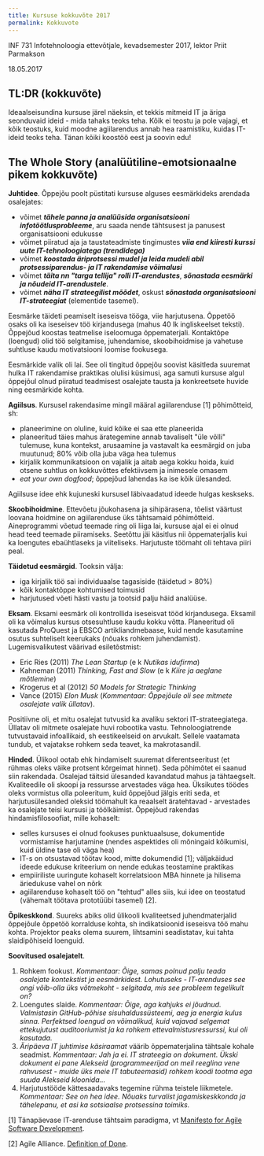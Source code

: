 ```yaml
---
title: Kursuse kokkuvõte 2017
permalink: Kokkuvote
---
```


INF 731 Infotehnoloogia ettevõtjale, kevadsemester 2017, lektor Priit Parmakson

18.05.2017

## TL:DR (kokkuvõte)

Ideaalseisundina kursuse järel näeksin, et tekkis mitmeid IT ja äriga seonduvaid ideid - mida tahaks teoks teha. Kõik ei teostu ja pole vajagi, et kõik teostuks, kuid moodne agiilarendus annab hea raamistiku, kuidas IT-ideid teoks teha. Tänan kõiki koostöö eest ja soovin edu! 

## The Whole Story (analüütiline-emotsionaalne pikem kokkuvõte)

**Juhtidee**. Õppejõu poolt püstitati kursuse alguses eesmärkideks arendada osalejates:
- võimet ***tähele panna ja analüüsida organisatsiooni infotöötlusprobleeme***, aru saada nende tähtsusest ja panusest organisatsiooni edukusse
- võimet piiratud aja ja taustateadmiste tingimustes ***viia end kiiresti kurssi uute IT-tehnoloogiatega (trendidega)***
- võimet ***koostada äriprotsessi mudel ja leida mudeli abil protsessiparendus- ja IT rakendamise võimalusi***
- võimet ***täita nn "targa tellija" rolli IT-arendustes***, ***sõnastada eesmärki ja nõudeid IT-arendustele***.
- võimet ***näha IT strateegilist mõõdet***, oskust ***sõnastada organisatsiooni IT-strateegiat*** (elementide tasemel).

Eesmärke täideti peamiselt iseseisva tööga, viie harjutusena. Õppetöö osaks oli ka iseseisev töö kirjandusega (mahus 40 lk ingliskeelset teksti). Õppejõud koostas teatmelise iseloomuga õppematerjali. Kontaktõpe (loengud) olid töö selgitamise, juhendamise, skoobihoidmise ja vahetuse suhtluse kaudu motivatsiooni loomise fookusega.

Eesmärkide valik oli lai. See oli tingitud õppejõu soovist käsitleda suuremat hulka IT rakendamise praktikas olulisi küsimusi, aga samuti kursuse algul õppejõul olnud piiratud teadmisest osalejate tausta ja konkreetsete huvide ning eesmärkide kohta.

**Agiilsus**. Kursusel rakendasime mingil määral agiilarenduse [1] põhimõtteid, sh:

- planeerimine on oluline, kuid kõike ei saa ette planeerida
- planeeritud täies mahus ärategemine annab tavaliselt "üle võlli" tulemuse, kuna kontekst, arusaamine ja vastavalt ka eesmärgid on juba muutunud; 80% võib olla juba väga hea tulemus
- kirjalik kommunikatsioon on vajalik ja aitab aega kokku hoida, kuid otsene suhtlus on kokkuvõttes efektiivsem ja inimesele omasem
- _eat your own dogfood_; õppejõud lahendas ka ise kõik ülesanded.  

Agiilsuse idee ehk kujuneski kursusel läbivaadatud ideede hulgas keskseks.

**Skoobihoidmine**. Ettevõetu jõukohasena ja sihipärasena, tõelist väärtust loovana hoidmine on agiilarenduse üks tähtsamaid põhimõtteid. Aineprogrammi võetud teemade ring oli liiga lai, kursuse ajal ei ei olnud head teed teemade piiramiseks. Seetõttu jäi käsitlus nii õppematerjalis kui ka loengutes ebaühtlaseks ja viiteliseks. Harjutuste töömaht oli tehtava piiri peal.  

**Täidetud eesmärgid**. Tooksin välja:

- iga kirjalik töö sai individuaalse tagasiside (täidetud > 80%)
- kõik kontaktõppe kohtumised toimusid
- harjutused võeti hästi vastu ja tootsid palju häid analüüse.

**Eksam**. Eksami eesmärk oli kontrollida iseseisvat tööd kirjandusega. Eksamil oli ka võimalus kursus otsesuhtluse kaudu kokku võtta. Planeeritud oli kasutada ProQuest ja EBSCO artikliandmebaase, kuid nende kasutamine osutus suhteliselt keerukaks (nõuaks rohkem juhendamist). Lugemisvalikutest väärivad esiletõstmist:

- Eric Ries (2011) _The Lean Startup_ (e k _Nutikas idufirma_)
- Kahneman (2011) _Thinking, Fast and Slow_ (e k _Kiire ja aeglane mõtlemine_)
- Krogerus et al (2012) _50 Models for Strategic Thinking_
- Vance (2015) _Elon Musk_ (_Kommentaar: Õppejõule oli see mitmete osalejate valik üllatav_).

Positiivne oli, et mitu osalejat tutvusid ka avaliku sektori IT-strateegiatega. Üllatav oli mitmete osalejate huvi robootika vastu. Tehnoloogiatrende tutvustavaid infoallikaid, sh eestikeelseid on arvukalt. Sellele vaatamata tundub, et vajatakse rohkem seda teavet, ka makrotasandil. 

**Hinded**. Ülikool ootab ehk hindamiselt suuremat diferentseeritust (et rühmas oleks väike protsent kõrgeimat hinnet). Seda põhimõtet ei saanud siin rakendada. Osalejad täitsid ülesanded kavandatud mahus ja tähtaegselt. Kvaliteedile oli skoopi ja ressursse arvestades väga hea. Üksikutes töödes oleks vormistus olla poleeritum, kuid õppejõud jälgis eriti seda, et harjutusülesanded oleksid töömahult ka reaalselt äratehtavad - arvestades ka osalejate teisi kursusi ja töölkäimist. Õppejõud rakendas hindamisfilosoofiat, mille kohaselt:

- selles kursuses ei olnud fookuses punktuaalsuse, dokumentide vormistamise harjutamine (nendes aspektides oli mõningaid kõikumisi, kuid üldine tase oli väga hea)
- IT-s on otsustavad töötav kood, mitte dokumendid [1]; väljakäidud ideede edukuse kriteerium on nende edukas teostamine praktikas
- empiiriliste uuringute kohaselt korrelatsioon MBA hinnete ja hilisema äriedukuse vahel on nõrk
- agiilarenduse kohaselt töö on "tehtud" alles siis, kui idee on teostatud (vähemalt töötava prototüübi tasemel) [2].

**Õpikeskkond**. Suureks abiks olid ülikooli kvaliteetsed juhendmaterjalid õppejõule õppetöö korralduse kohta, sh indikatsioonid iseseisva töö mahu kohta. Projektor peaks olema suurem, lihtsamini seadistatav, kui tahta slaidipõhiseid loenguid. 

**Soovitused osalejatelt**.

1. Rohkem fookust. _Kommentaar: Õige, samas polnud palju teada osalejate kontekstist ja eesmärkidest. Lohutuseks - IT-arenduses see ongi võib-olla üks võtmekoht - selgitada, mis see probleem tegelikult on?_
2. Loengutes slaide. _Kommentaar: Õige, aga kahjuks ei jõudnud. Valmistasin GitHub-põhise sisuhaldussüsteemi, aeg ja energia kulus sinna. Perfektsed loengud on võimalikud, kuid vajavad selgemat ettekujutust auditooriumist ja ka rohkem ettevalmistusressurssi, kui oli kasutada._
3. _Äripäeva IT juhtimise käsiraamat_ väärib õppematerjalina tähtsale kohale seadmist. _Kommentaar: Jah ja ei. IT strateegia on dokument. Ükski dokument ei pane Alekseid (programmeerijad on meil reeglina vene rahvusest - muide üks meie IT tabuteemasid) rohkem koodi tootma ega suuda Alekseid kloonida..._
4. Harjutustööde kättesaadavaks tegemine rühma teistele liikmetele. _Kommentaar: See on hea idee. Nõuaks turvalist jagamiskeskkonda ja tähelepanu, et asi ka sotsiaalse protsessina toimiks._

[1] Tänapäevase IT-arenduse tähtsaim paradigma, vt [Manifesto for Agile Software Development](http://agilemanifesto.org/).

[2] Agile Alliance. [Definition of Done](https://www.agilealliance.org/glossary/definition-of-done/).